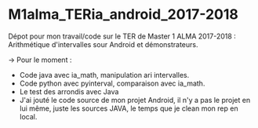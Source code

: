 # M1alma_TERia_android_2017-2018

Dépot pour mon travail/code sur le TER de Master 1 ALMA 2017-2018 : Arithmétique d'intervalles sour Android et démonstrateurs.

-> Pour le moment : 
   - Code java avec ia_math, manipulation ari intervalles.
   - Code python avec pyinterval, comparaison avec ia_math.
   - Le test des arrondis avec Java
   - J'ai jouté le code source de mon projet Android, il n'y a pas le projet en lui même, juste les sources JAVA, le temps que je clean mon rep en local.
